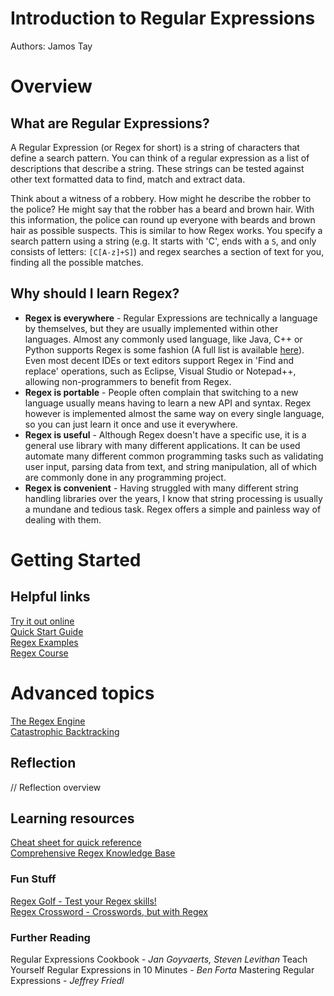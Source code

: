 # Introduction to Regular Expressions

Authors: Jamos Tay

# Overview

## What are Regular Expressions?

A Regular Expression (or Regex for short) is a string of characters that define a search pattern. You can think of a regular expression as a list of descriptions that describe a string. These strings can be tested against other text formatted data to find, match and extract data.

Think about a witness of a robbery. How might he describe the robber to the police? He might say that the robber has a beard and brown hair. With this information, the police can round up everyone with beards and brown hair as possible suspects. This is similar to how Regex works. You specify a search pattern using a string (e.g. It starts with 'C', ends with a `S`, and only consists of letters: `[C[A-z]+S]`) and regex searches a section of text for you, finding all the possible matches.

## Why should I learn Regex?

* **Regex is everywhere** - Regular Expressions are technically a language by themselves, but they are usually implemented within other languages. Almost any commonly used language, like Java, C++ or Python supports Regex is some fashion (A full list is available [here](http://www.regular-expressions.info/tools.html)). Even most decent IDEs or text editors support Regex in 'Find and replace' operations, such as Eclipse, Visual Studio or Notepad++, allowing non-programmers to benefit from Regex.
* **Regex is portable** - People often complain that switching to a new language usually means having to learn a new API and syntax. Regex however is implemented almost the same way on every single language, so you can just learn it once and use it everywhere.
* **Regex is useful** - Although Regex doesn't have a specific use, it is a general use library with many different applications. It can be used automate many different common programming tasks such as validating user input, parsing data from text, and string manipulation, all of which are commonly done in any programming project.
* **Regex is convenient** - Having struggled with many different string handling libraries over the years, I know that string processing is usually a mundane and tedious task. Regex offers a simple and painless way of dealing with them.


# Getting Started

## Helpful links

[Try it out online](https://regex101.com/)<br>
[Quick Start Guide](http://www.regular-expressions.info/quickstart.html)<br>
[Regex Examples](http://www.regular-expressions.info/examples.html)<br>
[Regex Course](https://regexone.com/)

# Advanced topics

[The Regex Engine](http://www.regular-expressions.info/engine.html)<br>
[Catastrophic Backtracking](http://www.regular-expressions.info/catastrophic.html)

## Reflection

// Reflection overview

## Learning resources

[Cheat sheet for quick reference](https://www.cheatography.com/davechild/cheat-sheets/regular-expressions/pdf/)<br>
[Comprehensive Regex Knowledge Base](http://www.regular-expressions.info/)

### Fun Stuff
[Regex Golf - Test your Regex skills!](https://alf.nu/RegexGolf)<br>
[Regex Crossword - Crosswords, but with Regex](https://regexcrossword.com/)

### Further Reading
Regular Expressions Cookbook - *Jan Goyvaerts, Steven Levithan*
Teach Yourself Regular Expressions in 10 Minutes - *Ben Forta*
Mastering Regular Expressions - *Jeffrey Friedl*